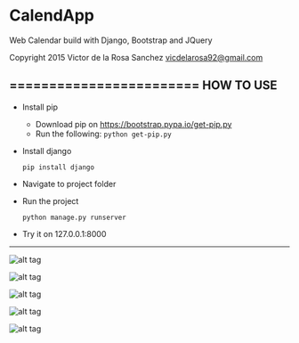 # CalendApp
Web Calendar build with Django, Bootstrap and JQuery

Copyright 2015 Victor de la Rosa Sanchez
vicdelarosa92@gmail.com

========================
HOW TO USE
------------------------
 - Install pip
    - Download pip on https://bootstrap.pypa.io/get-pip.py
    - Run the following:
      `python get-pip.py`
 - Install django

    `pip install django`

 - Navigate to project folder

 - Run the project
 
    `python manage.py runserver`

 - Try it on 127.0.0.1:8000
 
------------------------

![alt tag](http://s24.postimg.org/ii1ufv36d/Captura_de_pantalla_2015_04_01_a_las_15_24_10.png)

![alt tag](http://s24.postimg.org/g20120l3p/Captura_de_pantalla_2015_04_01_a_las_15_23_19.png)

![alt tag](http://s24.postimg.org/s1bj9bqol/Captura_de_pantalla_2015_04_01_a_las_15_24_21.png)

![alt tag](http://s24.postimg.org/6q9drbj6d/Captura_de_pantalla_2015_04_01_a_las_15_24_47.png)

![alt tag](http://s24.postimg.org/5gg5q0es5/Captura_de_pantalla_2015_04_01_a_las_15_24_59.png)
